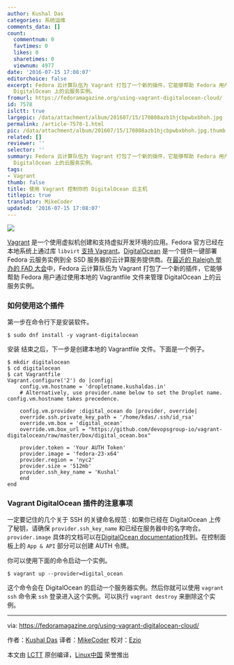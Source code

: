 ```yaml
---
author: Kushal Das
categories: 系统运维
comments_data: []
count:
  commentnum: 0
  favtimes: 0
  likes: 0
  sharetimes: 0
  viewnum: 4977
date: '2016-07-15 17:08:07'
editorchoice: false
excerpt: Fedora 云计算队伍为 Vagrant 打包了一个新的插件，它能够帮助 Fedora 用户通过使用本地的 Vagrantfile 文件来管理
  DigitalOcean 上的云服务实例。
fromurl: https://fedoramagazine.org/using-vagrant-digitalocean-cloud/
id: 7578
islctt: true
largepic: /data/attachment/album/201607/15/170808azb1hjcbpwbxbhoh.jpg
permalink: /article-7578-1.html
pic: /data/attachment/album/201607/15/170808azb1hjcbpwbxbhoh.jpg.thumb.jpg
related: []
reviewer: ''
selector: ''
summary: Fedora 云计算队伍为 Vagrant 打包了一个新的插件，它能够帮助 Fedora 用户通过使用本地的 Vagrantfile 文件来管理
  DigitalOcean 上的云服务实例。
tags:
- Vagrant
thumb: false
title: 使用 Vagrant 控制你的 DigitalOcean 云主机
titlepic: true
translator: MikeCoder
updated: '2016-07-15 17:08:07'
---
```


![](/data/attachment/album/201607/15/170808azb1hjcbpwbxbhoh.jpg)


[Vagrant](https://www.vagrantup.com/) 是一个使用虚拟机创建和支持虚拟开发环境的应用。Fedora 官方已经在本地系统上通过库 `libvirt` [支持 Vagrant](https://fedoramagazine.org/running-vagrant-fedora-22/)。[DigitalOcean](https://www.digitalocean.com/) 是一个提供一键部署 Fedora 云服务实例到全 SSD 服务器的云计算服务提供商。在[最近的 Raleigh 举办的 FAD 大会](https://communityblog.fedoraproject.org/fedora-cloud-fad-2016/)中，Fedora 云计算队伍为 Vagrant 打包了一个新的插件，它能够帮助 Fedora 用户通过使用本地的 Vagrantfile 文件来管理 DigitalOcean 上的云服务实例。


### 如何使用这个插件


第一步在命令行下是安装软件。



```
$ sudo dnf install -y vagrant-digitalocean

```

安装 结束之后，下一步是创建本地的 Vagrantfile 文件。下面是一个例子。



```
$ mkdir digitalocean
$ cd digitalocean
$ cat Vagrantfile
Vagrant.configure('2') do |config|
    config.vm.hostname = 'dropletname.kushaldas.in'
    # Alternatively, use provider.name below to set the Droplet name. config.vm.hostname takes precedence.

    config.vm.provider :digital_ocean do |provider, override|
    override.ssh.private_key_path = '/home/kdas/.ssh/id_rsa'
    override.vm.box = 'digital_ocean'
    override.vm.box_url = "https://github.com/devopsgroup-io/vagrant-   digitalocean/raw/master/box/digital_ocean.box"

    provider.token = 'Your AUTH Token'
    provider.image = 'fedora-23-x64'
    provider.region = 'nyc2'
    provider.size = '512mb'
    provider.ssh_key_name = 'Kushal'
    end
end

```

### Vagrant DigitalOcean 插件的注意事项


一定要记住的几个关于 SSH 的关键命名规范 : 如果你已经在 DigitalOcean 上传了秘钥，请确保 `provider.ssh_key_name` 和已经在服务器中的名字吻合。 `provider.image` 具体的文档可以在[DigitalOcean documentation](https://developers.digitalocean.com/documentation/v2/#create-a-new-droplet)找到。在控制面板上的 `App & API` 部分可以创建 AUTH 令牌。


你可以使用下面的命令启动一个实例。



```
$ vagrant up --provider=digital_ocean

```

这个命令会在 DigitalOcean 的启动一个服务器实例。然后你就可以使用 `vagrant ssh` 命令来 `ssh` 登录进入这个实例。可以执行 `vagrant destroy` 来删除这个实例。




---


via: <https://fedoramagazine.org/using-vagrant-digitalocean-cloud/>


作者：[Kushal Das](http://kushal.id.fedoraproject.org/) 译者：[MikeCoder](https://github.com/MikeCoder) 校对：[Ezio](https://github.com/oska874)


本文由 [LCTT](https://github.com/LCTT/TranslateProject) 原创编译，[Linux中国](https://linux.cn/) 荣誉推出